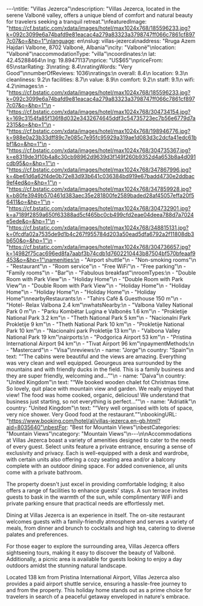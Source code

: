 ---\ntitle: "Villas Jezerca"\ndescription: "Villas Jezerca, located in the serene Valbonë valley, offers a unique blend of comfort and natural beauty for travelers seeking a tranquil retreat."\nfeaturedImage: "https://cf.bstatic.com/xdata/images/hotel/max1024x768/185596233.jpg?k=092c3099e6a74bafd9e81eacac4a279a83323a3798747ff066c7861cf8977c07&o=&hp=1"\nlanguage: en\nslug: villas-jezerca\naddress: "Rruga Azem Hajdari Valbone, 8702 Valbonë, Albania"\ncity: "Valbonë"\nlocation: "Valbonë"\naccommodationType: "villa"\ncoordinates:\n  lat: 42.45288464\n  lng: 19.89471137\nprice: "US$65"\npriceFrom: 65\nstarRating: 3\nrating: 8.4\nratingWords: "Very Good"\nnumberOfReviews: 1036\nratings:\n  overall: 8.4\n  location: 9.3\n  cleanliness: 9.2\n  facilities: 8.7\n  value: 8.9\n  comfort: 9.2\n  staff: 9.1\n  wifi: 4.2\nimages:\n  - "https://cf.bstatic.com/xdata/images/hotel/max1024x768/185596233.jpg?k=092c3099e6a74bafd9e81eacac4a279a83323a3798747ff066c7861cf8977c07&o=&hp=1"\n  - "https://cf.bstatic.com/xdata/images/hotel/max1024x768/304734154.jpg?k=169c3154fa85f136f8d032e3432674645ddf3c54735723ec7b56e6779d7a2315&o=&hp=1"\n  - "https://cf.bstatic.com/xdata/images/hotel/max1024x768/198946776.jpg?k=988e0a23b33dff89c7e085c7e95fc95929a319ae1d083d3c2dcfa41edc61bbf1&o=&hp=1"\n  - "https://cf.bstatic.com/xdata/images/hotel/max1024x768/304735367.jpg?k=e8319de3f10b4a8c30cb98962d9639d3f149f260b9352d4a653b8a4d091cdb95&o=&hp=1"\n  - "https://cf.bstatic.com/xdata/images/hotel/max1024x768/347867996.jpg?k=4be61d6a62f4de0b72e83d93b641c036384bd919e67badd4730e2ddbac9ef4ed&o=&hp=1"\n  - "https://cf.bstatic.com/xdata/images/hotel/max1024x768/347859928.jpg?k=b80fe3949b570461d383aec35e281800fe2589baded28af45057effa20f56411&o=&hp=1"\n  - "https://cf.bstatic.com/xdata/images/hotel/max1024x768/304732901.jpg?k=a7189f2859a650f63388ad5cf465bc0cb499cfd2eae04deea788d7a7024e5ede&o=&hp=1"\n  - "https://cf.bstatic.com/xdata/images/hotel/max1024x768/348815131.jpg?k=0fcdfa02a7535de9d1b4c267f955784d203a50ead5dfa6792a2f11808db3b650&o=&hp=1"\n  - "https://cf.bstatic.com/xdata/images/hotel/max1024x768/304736657.jpg?k=14982f75cac696ed8fa7aabf3b74cdb1d7602210443b87504bf570bfeaaf9453&o=&hp=1"\namenities:\n  - "Airport shuttle"\n  - "Non-smoking rooms"\n  - "Restaurant"\n  - "Room service"\n  - "Free WiFi"\n  - "Free parking"\n  - "Family rooms"\n  - "Bar"\n  - "Fabulous breakfast"\nroomTypes:\n  - "Double Room with Park View"\n  - "Holiday Home"\n  - "Double Room with Park View"\n  - "Double Room with Park View"\n  - "Holiday Home"\n  - "Holiday Home"\n  - "Holiday Home"\n  - "Holiday Home"\n  - "Holiday Home"\nnearbyRestaurants:\n  - "Tahirs Café & Guesthouse 150 m"\n  - "Hotel- Relax Valbona 2.4 km"\nwhatsNearby:\n  - "Valbona Valley National Park 0 m"\n  - "Parku Kombëtar Lugina e Valbonës 1.6 km"\n  - "Prokletije National Park 3.2 km"\n  - "Theth National Park 5 km"\n  - "Nacionalni Park Prokletije 9 km"\n  - "Theth National Park 10 km"\n  - "Prokletije National Park 10 km"\n  - "Nacionalni park Prokletije 13 km"\n  - "Valbona Valley National Park 19 km"\nairports:\n  - "Podgorica Airport 53 km"\n  - "Pristina International Airport 94 km"\n  - "Tivat Airport 96 km"\npaymentMethods:\n  - "Mastercard"\n  - "Visa"\nreviews:\n  - name: "Jorge"\n    country: "Spain"\n    text: "“The cabins were beautiful and the views are amazing. Everything was very clean and well equipped. Geourgeus area surrounded by the mountains and with friendly ducks in the field. This is a family business and they are super friendly, welcoming and...”"\n  - name: "Daiva"\n    country: "United Kingdom"\n    text: "“We booked wooden chalet fot Christmas time. So lovely, quit place with mountain view and garden. We really enjoyed that view! The food was home cooked, organic, delicious! We understand that business just starting, so not everything is perfect...”"\n  - name: "Adriatik"\n    country: "United Kingdom"\n    text: "“Very well organised with lots of space, very nice shower. Very Good food at the restaurant.”"\nbookingURL: "https://www.booking.com/hotel/al/villas-jezerca.en-gb.html?aid=8035640"\nbestFor: "Best for Mountain Views"\nbestCategories: "Mountain Views"\ncategory: "Mountain Views"\n---\n\nAccommodations at Villas Jezerca boast a variety of amenities designed to cater to the needs of every guest. Select units feature a private entrance, ensuring a sense of exclusivity and privacy. Each is well-equipped with a desk and wardrobe, with certain units also offering a cozy seating area and/or a balcony complete with an outdoor dining space. For added convenience, all units come with a private bathroom.

The property doesn't just excel in providing comfortable lodging; it also offers a range of facilities to enhance guests' stays. A sun terrace invites guests to bask in the warmth of the sun, while complimentary WiFi and private parking ensure that practical needs are effortlessly met.

Dining at Villas Jezerca is an experience in itself. The on-site restaurant welcomes guests with a family-friendly atmosphere and serves a variety of meals, from dinner and brunch to cocktails and high tea, catering to diverse palates and preferences.

For those eager to explore the surrounding area, Villas Jezerca offers sightseeing tours, making it easy to discover the beauty of Valbonë. Additionally, a picnic area is available for guests looking to enjoy a day outdoors amidst the stunning natural landscape.

Located 138 km from Pristina International Airport, Villas Jezerca also provides a paid airport shuttle service, ensuring a hassle-free journey to and from the property. This holiday home stands out as a prime choice for travelers in search of a peaceful getaway enveloped in nature's embrace.